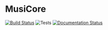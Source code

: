 # MusiCore

[![Build Status](https://dev.azure.com/david-e-winlive/MusiCore/_apis/build/status/david1995.MusiCore?branchName=master)](https://dev.azure.com/david-e-winlive/MusiCore/_build/latest?definitionId=1?branchName=master)
![Tests](https://vsrm.dev.azure.com/david-e-winlive/_apis/public/Release/badge/9677209f-5d78-4f39-a26f-a6e325a25b8d/1/1)
[![Documentation Status](https://readthedocs.org/projects/musicore/badge/?version=latest)](https://musicore.readthedocs.io/en/latest/?badge=latest)